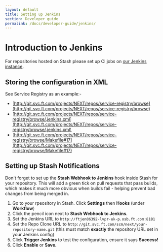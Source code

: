 ```yaml
---
layout: default
title: Setting up Jenkins
section: Developer guide
permalink: /docs/developer-guide/jenkins/
---
```


# Introduction to Jenkins

For repositories hosted on Stash please set up CI jobs on [our Jenkins instance](http://ftjen06392-lvpr-uk-p.osb.ft.com:8181).

## Storing the configuration in XML

See Service Registry as an example:-

- [http://git.svc.ft.com/projects/NEXT/repos/service-registry/browse](http://git.svc.ft.com/projects/NEXT/repos/service-registry/browse)
- [http://git.svc.ft.com/projects/NEXT/repos/service-registry/browse/.jenkins.xml](http://git.svc.ft.com/projects/NEXT/repos/service-registry/browse/.jenkins.xml)
- [http://git.svc.ft.com/projects/NEXT/repos/service-registry/browse/Makefile#17](http://git.svc.ft.com/projects/NEXT/repos/service-registry/browse/Makefile#17)

## Setting up Stash Notifications

Don't forget to set up the **Stash Webhook to Jenkins** hook inside Stash for your repository.  This will add a green tick on pull requests that pass builds, which makes it much more obvious
when builds fail - helping prevent bad changes from being merged in.

1. Go to your rpeository in Stash.  Click **Settings** then **Hooks** (under **Workflow**)
2. Click the pencil icon next to **Stash Webhook to Jenkins**.
3. Set the Jenkins URL to `http://ftjen06392-lvpr-uk-p.osb.ft.com:8181`
4. Set the Repo Clone URL to `http://git.svc.ft.com/scm/next/your-repository-name.git` (this must match **exactly** the repository URL set in your Jenkins config)
5. Click **Trigger Jenkins** to test the configuration, ensure it says **Success!**
6. Click **Enable** or **Save**.
